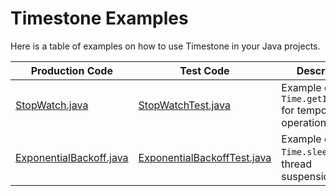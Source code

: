 # Timestone Examples

Here is a table of examples on how to use Timestone in your Java projects.

| Production Code           | Test Code                     | Description                                                  |
|---------------------------|-------------------------------|--------------------------------------------------------------|
| [StopWatch.java]          | [StopWatchTest.java]          | Example of using `Time.getInstant()` for temporal operations |
| [ExponentialBackoff.java] | [ExponentialBackoffTest.java] | Example of using `Time.sleep()` for thread suspension        |


[StopWatch.java]: src/main/java/io/github/predatorray/timestone/examples/StopWatch.java
[StopWatchTest.java]: src/test/java/io/github/predatorray/timestone/examples/StopWatchTest.java
[ExponentialBackoff.java]: src/main/java/io/github/predatorray/timestone/examples/ExponentialBackoff.java
[ExponentialBackoffTest.java]: src/test/java/io/github/predatorray/timestone/examples/ExponentialBackoffTest.java